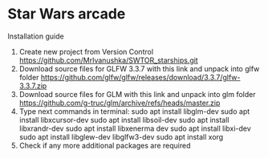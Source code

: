 # Star Wars arcade

Installation guide
 1.	Create new project from Version Control
https://github.com/MrIvanushka/SWTOR_starships.git
 2.	Download source files for GLFW 3.3.7 with this link and unpack into glfw folder
https://github.com/glfw/glfw/releases/download/3.3.7/glfw-3.3.7.zip
 3.	Download source files for GLM with this link and unpack into glm folder
https://github.com/g-truc/glm/archive/refs/heads/master.zip
 4.	Type next commands in terminal:
sudo apt install libglm-dev
sudo apt install libxcursor-dev
sudo apt install libsoil-dev
sudo apt install libxrandr-dev
sudo apt install libxenerma dev
sudo apt install libxi-dev
sudo apt install libglew-dev libglfw3-dev 
sudo apt install xorg
 5.	Check if any more additional packages are required
